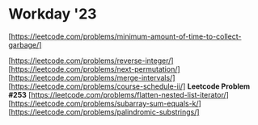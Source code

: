 # Workday '23
[https://leetcode.com/problems/minimum-amount-of-time-to-collect-garbage/]

[https://leetcode.com/problems/reverse-integer/]
[https://leetcode.com/problems/next-permutation/]
[https://leetcode.com/problems/merge-intervals/]
[https://leetcode.com/problems/course-schedule-ii/]
**Leetcode Problem #253**
[https://leetcode.com/problems/flatten-nested-list-iterator/]
[https://leetcode.com/problems/subarray-sum-equals-k/]
[https://leetcode.com/problems/palindromic-substrings/]
